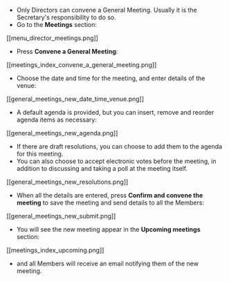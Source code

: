 * Only Directors can convene a General Meeting. Usually it is the Secretary's responsibility to do so.
* Go to the **Meetings** section:

[[menu_director_meetings.png]]

* Press **Convene a General Meeting**:

[[meetings_index_convene_a_general_meeting.png]]

* Choose the date and time for the meeting, and enter details of the venue:

[[general_meetings_new_date_time_venue.png]]

* A default agenda is provided, but you can insert, remove and reorder agenda items as necessary:

[[general_meetings_new_agenda.png]]

* If there are draft resolutions, you can choose to add them to the agenda for this meeting.
* You can also choose to accept electronic votes before the meeting, in addition to discussing and taking a poll at the meeting itself.

[[general_meetings_new_resolutions.png]]

* When all the details are entered, press **Confirm and convene the meeting** to save the meeting and send details to all the Members:

[[general_meetings_new_submit.png]]

* You will see the new meeting appear in the **Upcoming meetings** section:

[[meetings_index_upcoming.png]]

* and all Members will receive an email notifying them of the new meeting.
